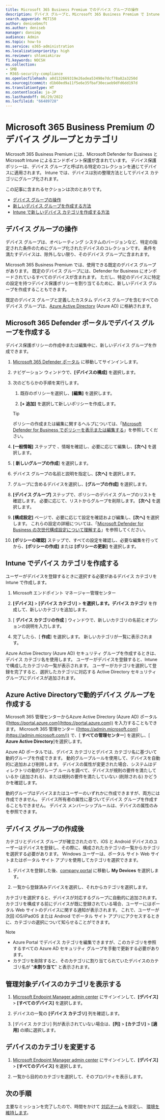 ```yaml
---
title: Microsoft 365 Business Premium でのデバイス グループの操作
description: デバイス グループと、Microsoft 365 Business Premium で Intune でポリシーを適用する方法について説明し、サイバー攻撃からの保護を強化します。
search.appverid: MET150
author: denisebmsft
ms.author: deniseb
manager: dansimp
audience: Admin
ms.topic: how-to
ms.service: o365-administration
ms.localizationpriority: high
ms.reviewer: shlomiakirav
f1.keywords: NOCSH
ms.collection:
- SMB
- M365-security-compliance
ms.openlocfilehash: a8d132669319e26adea53498e7dcf78a82a3250d
ms.sourcegitcommit: d1b60ed9a11f5e6e35fbaf30ecaeb9dfd6dd197d
ms.translationtype: HT
ms.contentlocale: ja-JP
ms.lasthandoff: 06/29/2022
ms.locfileid: "66489728"
---
```

# <a name="device-groups-and-categories-in-microsoft-365-business-premium"></a>Microsoft 365 Business Premium のデバイス グループとカテゴリ

Microsoft 365 Business Premium には、Microsoft Defender for Business と Microsoft Intune によるエンドポイント保護が含まれています。 デバイス保護ポリシーは、デバイス グループと呼ばれる特定のコレクションを通じてデバイスに適用されます。 Intune では、デバイスは別の整理方法としてデバイス カテゴリにグループ化されます。 

この記事に含まれるセクションは次のとおりです。  

- [デバイス グループの操作](#working-with-device-groups)
- [新しいデバイス グループを作成する方法](#create-a-device-group-in-the-microsoft-365-defender-portal)
- [ Intune で新しいデバイス カテゴリを作成する方法](#create-a-device-category-in-intune)

## <a name="working-with-device-groups"></a>デバイス グループの操作

デバイス グループは、オペレーティング システムのバージョンなど、特定の指定された条件のためにグループ化されたデバイスのコレクションです。 条件を満たすデバイスは、除外しない限り、そのデバイス グループに含まれます。

Microsoft 365 Business Premium では、使用できる既定のデバイス グループがあります。 既定のデバイス グループには、Defender for Business にオンボードされているすべてのデバイスが含まれます。 ただし、特定のデバイスに特定の設定を持つデバイス保護ポリシーを割り当てるために、新しいデバイス グループを作成することもできます。

既定のデバイス グループと定義したカスタム デバイス グループを含むすべてのデバイス グループは、[Azure Active Directory](/azure/active-directory/fundamentals/active-directory-whatis) (Azure AD) に格納されます。

## <a name="create-a-device-group-in-the-microsoft-365-defender-portal"></a>Microsoft 365 Defender ポータルでデバイス グループを作成する

デバイス保護ポリシーの作成中または編集中に、新しいデバイス グループを作成できます。

1. [Microsoft 365 Defender ポータル](https://security.microsoft.com) に移動してサインインします。

2. ナビゲーション ウィンドウで、**[デバイスの構成]** を選択します。

3. 次のどちらかの手順を実行します。

    1. 既存のポリシーを選択し、**[編集]** を選択します。

    2. **[+ 追加]** を選択して新しいポリシーを作成します。

    > [!TIP]
    > ポリシーの作成または編集に関するヘルプについては、「[Microsoft Defender for Business でポリシーを表示または編集する](m365bp-view-edit-create-mdb-policies.md)」を参照してください。

4. **[一般情報]** ステップで 、情報を確認し、必要に応じて編集し、**[次へ]** を選択します。

5. [ **新しいグループの作成**] を選択します。

6. デバイス グループの名前と説明を指定し、**[次へ]** を選択します。

7. グループに含めるデバイスを選択し、**[グループの作成]** を選択します。

8. **[デバイス グループ]** ステップで、ポリシーのデバイス グループのリストを確認します。 必要に応じて、リストからグループを削除します。 **[次へ]** を選択します。

9. **[構成設定]** ページで、必要に応じて設定を確認および編集し、**[次へ]** を選択します。 これらの設定の詳細については、「[Microsoft Defender for Business の次世代構成設定について理解する](../security/defender-business/mdb-next-gen-configuration-settings.md)」を参照してください。

10. **[ポリシーの確認]** ステップで、すべての設定を確認し、必要な編集を行ってから、**[ポリシーの作成]** または **[ポリシーの更新]** を選択します。

## <a name="create-a-device-category-in-intune"></a>Intune でデバイス カテゴリを作成する

ユーザーがデバイスを登録するときに選択する必要があるデバイス カテゴリを Intune で作成します。

1. Microsoft エンドポイント マネージャー管理センター

2. **[デバイス]** > **[デバイス カテゴリ]** > **を選択します。デバイス カテゴリ** を作成して、新しいカテゴリを追加します。

3. [ **デバイス カテゴリの作成** ] ウィンドウで、新しいカテゴリの名前とオプションの説明を入力します。

4. 完了したら、[ **作成**] を選択します。 新しいカテゴリが一覧に表示されます。

Azure Active Directory (Azure AD) セキュリティ グループを作成するときは、デバイス カテゴリ名を使用します。 ユーザーがデバイスを登録すると、Intune で構成したカテゴリの一覧が表示されます。 ユーザーがカテゴリを選択して登録を完了すると、選択したカテゴリに対応する Active Directory セキュリティ グループにデバイスが追加されます。

## <a name="create-dynamic-device-groups-in-azure-active-directory"></a>Azure Active Directoryで動的デバイス グループを作成する

Microsoft 365 管理センターからAzure Active Directory (Azure AD) ポータル ([https://portal.azure.com](https://portal.azure.com)) を入力することもできます。 Microsoft 365 管理センター ([https://admin.microsoft.com](https://admin.microsoft.com/)) で、[ **すべての管理センター**] を選択し、[ **Azure Active Directory**]を選択します。

Azure AD ポータルでは、デバイス カテゴリとデバイス カテゴリ名に基づいて動的グループを作成できます。 動的グループルールを使用して、デバイスを自動的に追加および削除します。 デバイスの属性が変更された場合、システムはディレクトリの動的グループ ルールを調べて、デバイスが規則の要件を満たしているか (追加される)、または規則の要件を満たしていない (削除される) かどうかを確認します。

動的グループはデバイスまたはユーザーのいずれかに作成できますが、両方には作成できません。 デバイス所有者の属性に基づいてデバイス グループを作成することもできません。 デバイス メンバーシップルールは、デバイスの属性のみを参照できます。 

## <a name="after-device-groups-are-created"></a>デバイス グループの作成後

カテゴリとデバイス グループが確立されたので、iOS と Android デバイスのユーザーはデバイスを登録し、その際に、構成されたカテゴリの一覧からカテゴリを選択する必要があります。 Windows ユーザーは、ポータル サイト Web サイトまたはポータル サイト アプリを使用してカテゴリを選択できます。

1. デバイスを登録した後、[company portal](https://portal.microsoft.com) に移動し **My Devices** を選択します。

2. 一覧から登録済みデバイスを選択し、それからカテゴリを選択します。

カテゴリを選択すると、デバイスが対応するグループに自動的に追加されます。 カテゴリを構成する前にデバイスが既に登録されている場合、ユーザーにはポータル Web サイトのデバイスに関する通知が表示されます。 これで、ユーザーが次回 iOS/iPadOS または Android でポータル サイト アプリにアクセスするときに、カテゴリの選択について知らせることができます。

> [!NOTE]
> - Azure Portal でデバイス カテゴリを編集できますが、このカテゴリを参照するすべての Azure AD セキュリティ グループを手動で更新する必要があります。
> - カテゴリを削除すると、そのカテゴリに割り当てられていたデバイスのカテゴリ名が "**未割り当て**" と表示されます。

## <a name="view-the-categories-of-devices-that-you-manage"></a>管理対象デバイスのカテゴリを表示する

1. [Microsoft Endpoint Manager admin center](https://endpoint.microsoft.com) にサインインして、**[デバイス]** > **[すべてのデバイス]** を選択します。

2. デバイスの一覧の **[デバイス カテゴリ]** 列を確認します。

3. [デバイス カテゴリ] 列が表示されていない場合は、**[列]** > **[カテゴリ]** > **[適用]** の順に選択します。

## <a name="change-the-category-of-a-device"></a>デバイスのカテゴリを変更する

1. [Microsoft Endpoint Manager admin center](https://endpoint.microsoft.com) にサインインして、**[デバイス]** > **[すべてのデバイス]** を選択します。 

2. 一覧から目的のカテゴリを選択して、そのプロパティを表示します。

## <a name="next-steps"></a>次の手順

主要なミッションを完了したので、時間をかけて [対応チーム](m365bp-security-incident-management.md) を設定し、 [環境を維持します](m365bp-maintain-environment.md)。
